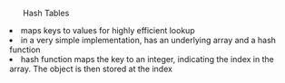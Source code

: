 <ol>Hash Tables</ol>
<li>maps keys to values for highly efficient lookup</li>
<li>in a very simple implementation, has an underlying array and a hash function</li>
<li>hash function maps the key to an integer, indicating the index in the array. The object is then stored at the index</li>
